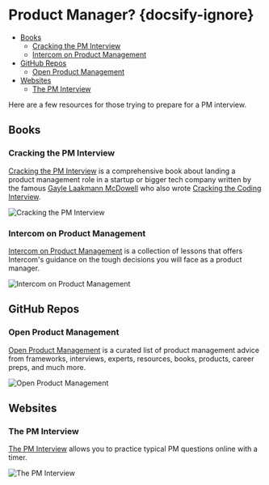 # Product Manager? {docsify-ignore}

<!-- TOC depthFrom:2 -->

* [Books](#books)
  * [Cracking the PM Interview](#cracking-the-pm-interview)
  * [Intercom on Product Management](#intercom-on-product-management)
* [GitHub Repos](#github-repos)
  * [Open Product Management](#open-product-management)
* [Websites](#websites)
  * [The PM Interview](#the-pm-interview)

<!-- /TOC -->

Here are a few resources for those trying to prepare for a PM interview.

## Books

### Cracking the PM Interview

[Cracking the PM Interview](http://a.co/9VIoAj2) is a comprehensive book about landing a product management role in a startup or bigger tech company written by the famous [Gayle Laakmann McDowell](http://www.gayle.com/) who also wrote [Cracking the Coding Interview](http://a.co/9VsLUXA).

![Cracking the PM Interview](https://ebook4expert.com/wp-content/uploads/2016/11/Cracking-the-PM-Interview.jpg)

### Intercom on Product Management

[Intercom on Product Management](https://www.intercom.com/books/product-management) is a collection of lessons that offers Intercom's guidance on the tough decisions you will face as a product manager.

![Intercom on Product Management](https://i.imgur.com/Te9cRSm.png)

## GitHub Repos

### Open Product Management

[Open Product Management](https://github.com/tron1991/open-product-management) is a curated list of product management advice from frameworks, interviews, experts, resources, books, products, career preps, and much more.

![Open Product Management](https://raw.githubusercontent.com/tron1991/open-product-management/master/logo.png)

## Websites

### The PM Interview

[The PM Interview](http://thepminterview.com/) allows you to practice typical PM questions online with a timer.

![The PM Interview](https://i.imgur.com/SqImpjt.png)
